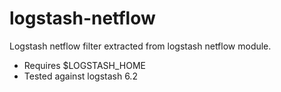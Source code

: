 # logstash-netflow
Logstash netflow filter extracted from logstash netflow module.

- Requires $LOGSTASH_HOME 
- Tested against logstash 6.2
